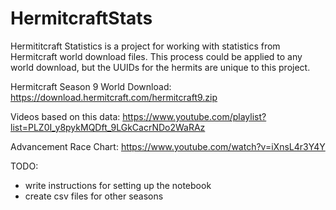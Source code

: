 # HermitcraftStats


Hermititcraft Statistics is a project for working with statistics from
Hermitcraft world download files. This process could be applied to any world
download, but the UUIDs for the hermits are unique to this project.

Hermitcraft Season 9 World Download:
https://download.hermitcraft.com/hermitcraft9.zip

Videos based on this data:
https://www.youtube.com/playlist?list=PLZ0I_y8pykMQDft_9LGkCacrNDo2WaRAz

Advancement Race Chart:
https://www.youtube.com/watch?v=iXnsL4r3Y4Y


TODO:
- write instructions for setting up the notebook
- create csv files for other seasons
